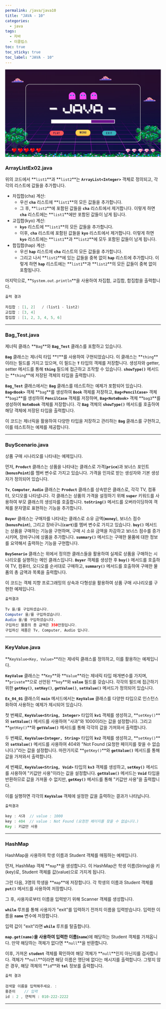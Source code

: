 ```yaml
---
permalink: /java/java10
title: "JAVA - 10"
categories:
  - java
tags:
  - 자바
  - 이클립스
toc: true
toc_sticky: true
toc_label: "JAVA - 10"
---
```


![img](/images/java/java.jpg)

### ArrayListEx02.java

<script src="https://gist.github.com/junyihong/7fa885009e98a2d8b853100ac15c99d0.js"></script>

위의 코드에서 **`list1`**과 **`list2`**는 **`ArrayList<Integer>`** 객체로 정의되고, 각각의 리스트에 값들을 추가합니다.

- 차집합(cha) 계산:
  - 우선 **`cha`** 리스트에 **`list1`**의 모든 값들을 추가합니다.
  - 그 후, **`list2`**에 포함된 값들을 **`cha`** 리스트에서 제거합니다. 이렇게 하면 **`cha`** 리스트에는 **`list1`**에만 포함된 값들이 남게 됩니다.
- 교집합(kyo) 계산:
  - **`kyo`** 리스트에 **`list1`**의 모든 값들을 추가합니다.
  - 이후, **`cha`** 리스트에 포함된 값들을 **`kyo`** 리스트에서 제거합니다. 이렇게 하면 **`kyo`** 리스트에는 **`list1`**과 **`list2`**에 모두 포함된 값들이 남게 됩니다.
- 합집합(hap) 계산:
  - 우선 **`hap`** 리스트에 **`cha`** 리스트의 모든 값들을 추가합니다.
  - 그리고 나서 **`list2`**에 있는 값들을 중복 없이 **`hap`** 리스트에 추가합니다. 이렇게 하면 **`hap`** 리스트에는 **`list1`**과 **`list2`**의 모든 값들이 중복 없이 포함됩니다.

마지막으로, **`System.out.println`**을 사용하여 차집합, 교집합, 합집합을 출력합니다.

```java
출력 결과

차집합 : [1, 2]   / (list1 - list2)
교집합 : [3, 4]
합집합 : [1, 2, 3, 4, 5, 6]
```

---

### Bag_Test.java

<script src="https://gist.github.com/junyihong/546f778bb42b62a6bfc906a3b7cc75db.js"></script>

제너릭 클래스 **`Bag`**와 **`Bag_Test`** 클래스를 포함하고 있습니다.

**`Bag`** 클래스는 제너릭 타입 **`T`**를 사용하여 구현되었습니다. 이 클래스는 **`thing`**이라는 필드를 가지고 있으며, 이 필드는 **`T`** 타입의 객체를 저장합니다. 생성자와 getter, setter 메서드를 통해 **`thing`** 필드에 접근하고 조작할 수 있습니다. **`showType()`** 메서드는 **`thing`**에 저장된 객체의 타입을 출력합니다.

**`Bag_Test`** 클래스에서는 **`Bag`** 클래스를 테스트하는 예제가 포함되어 있습니다. **`Bag<Book>`** 객체 **`bag`**를 생성하여 **`Book`** 객체를 저장하고, **`Bag<PencilCase>`** 객체 **`bag2`**를 생성하여 **`PencilCase`** 객체를 저장하며, **`Bag<NoteBook>`** 객체 **`bag3`**를 생성하여 **`NoteBook`** 객체를 저장합니다. 각 **`Bag`** 객체의 **`showType()`** 메서드를 호출하여 해당 객체에 저장된 타입을 출력합니다.

이 코드는 제너릭을 활용하여 다양한 타입을 저장하고 관리하는 **`Bag`** 클래스를 구현하고, 이를 테스트하는 예제를 제공합니다.

---

### BuyScenario.java

<script src="https://gist.github.com/junyihong/3be4a467e346ac9a677eb0405d054a93.js"></script>

상품 구매 시나리오를 나타내는 예제입니다.

먼저, **`Product`** 클래스는 상품을 나타내는 클래스로 가격(**`price`**)과 보너스 포인트(**`bonusPoint`**)를 멤버 변수로 가지고 있습니다. 가격을 인자로 받는 생성자와 기본 생성자가 정의되어 있습니다.

**`Tv`**, **`Computer`**, **`Audio`** 클래스는 **`Product`** 클래스를 상속받은 클래스로, 각각 TV, 컴퓨터, 오디오를 나타냅니다. 각 클래스는 상품의 가격을 설정하기 위해 **`super`** 키워드를 사용하여 부모 클래스의 생성자를 호출합니다. **`toString()`** 메서드를 오버라이딩하여 객체를 문자열로 표현하는 기능을 추가합니다.

**`Buyer`** 클래스는 구매자를 나타내는 클래스로 소유 금액(**`money`**), 보너스 점수(**`bonusPoint`**), 그리고 장바구니(**`cart`**)를 멤버 변수로 가지고 있습니다. **`buy()`** 메서드는 상품을 구매하는 기능을 구현하며, 구매 시 소유 금액을 차감하고 보너스 점수를 증가시키며, 장바구니에 상품을 추가합니다. **`summary()`** 메서드는 구매한 물품에 대한 정보를 요약해서 출력하는 기능을 구현합니다.

**`BuySenario`** 클래스는 위에서 정의한 클래스들을 활용하여 실제로 상품을 구매하는 시나리오를 실행하는 메인 클래스입니다. **`Buyer`** 객체를 생성한 후 **`buy()`** 메서드를 호출하여 TV, 컴퓨터, 오디오를 순서대로 구매하고, **`summary()`** 메서드를 호출하여 구매한 물품의 총 금액과 목록을 출력합니다.

이 코드는 객체 지향 프로그래밍의 상속과 다형성을 활용하여 상품 구매 시나리오를 구현한 예제입니다.

```java
출력결과

Tv 을/를 구입하셨습니다.
Computer 을/를 구입하셨습니다.
Audio 을/를 구입하셨습니다.
구입하신 물품의 총 금액은 350만원입니다.
구입하신 제품은 Tv, Computer, Audio 입니다.
```

---

### KeyValue.java

<script src="https://gist.github.com/junyihong/c7e99c67317abc54ac9c70f2f2659809.js"></script>

**`KeyValue<Key, Value>`**라는 제네릭 클래스를 정의하고, 이를 활용하는 예제입니다.

**`KeyValue`** 클래스는 **`Key`**와 **`Value`**라는 제네릭 타입 매개변수를 가지며, **`private`**으로 선언된 **`key`**와 **`value`** 필드를 갖습니다. 각각의 필드에 접근하기 위한 **`getKey()`**, **`setKey()`**, **`getValue()`**, **`setValue()`** 메서드가 정의되어 있습니다.

**`Ex_04_01`** 클래스의 **`main`** 메서드에서는 **`KeyValue`** 클래스를 다양한 타입으로 인스턴스화하여 사용하는 예제가 제시되어 있습니다.

첫 번째로, **`KeyValue<String, Integer>`** 타입의 **`kv1`** 객체를 생성하고, **`setKey()`**와 **`setValue()`** 메서드를 사용하여 "사과"와 1000이라는 값을 설정합니다. 그리고 **`getKey()`**와 **`getValue()`** 메서드를 통해 각각의 값을 가져와서 출력합니다.

두 번째로, **`KeyValue<Integer, String>`** 타입의 **`kv2`** 객체를 생성하고, **`setKey()`**와 **`setValue()`** 메서드를 사용하여 404와 "Not Found (요청한 페이지를 찾을 수 없습니다.)"라는 값을 설정합니다. 마찬가지로 **`getKey()`**와 **`getValue()`** 메서드를 통해 값을 가져와서 출력합니다.

세 번째로, **`KeyValue<String, Void>`** 타입의 **`kv3`** 객체를 생성하고, **`setKey()`** 메서드를 사용하여 "키값만 사용"이라는 값을 설정합니다. **`getValue()`** 메서드는 **`Void`** 타입을 반환하므로 값을 가져올 수 없지만, **`getKey()`** 메서드를 통해 "키값만 사용"을 출력합니다.

이를 실행하면 각각의 **`KeyValue`** 객체에 설정한 값을 출력하는 결과가 나타납니다.

```java
출력결과

key : 사과  // value : 1000
key : 404  // value : Not Found (요청한 페이지를 찾을 수 없습니다.)
Key : 키값만 사용
```

---

### HashMap

<script src="https://gist.github.com/junyihong/15a8c1417f8911958e7155515ea7d11e.js"></script>

HashMap을 사용하여 학생 이름과 Student 객체를 매핑하는 예제입니다.

먼저, HashMap 객체 **`map`**을 생성합니다. 이 HashMap은 학생 이름(String)을 키(key)로, Student 객체를 값(value)으로 가지게 됩니다.

그런 다음, 3명의 학생을 **`map`**에 저장합니다. 각 학생의 이름과 Student 객체를 **`put()`** 메서드를 사용하여 저장합니다.

그 후, 사용자로부터 이름을 입력받기 위해 Scanner 객체를 생성합니다.

**`while`** 루프를 통해 사용자가 "exit"를 입력하기 전까지 이름을 입력받습니다. 입력한 이름을 **`name`** 변수에 저장합니다.

입력 값이 "exit"라면 **`while`** 루프를 탈출합니다.

**`map.get(name)`**을 사용하여 입력한 이름(**`name`**)에 해당하는 Student 객체를 가져옵니다. 만약 해당하는 객체가 없다면 **`null`**을 반환합니다.

이후, 가져온 **`student`** 객체를 확인하여 해당 객체가 **`null`**인지 아닌지를 검사합니다. 객체가 **`null`**이라면 해당 이름은 명단에 없다는 메시지를 출력합니다. 그렇지 않은 경우, 해당 객체의 **`id`**와 **`tel`** 정보를 출력합니다.

```java
출력 결과

검색할 이름을 입력해주세요. :
홍준이    // 입력
id : 2 , 연락처 : 010-222-2222
```

---
